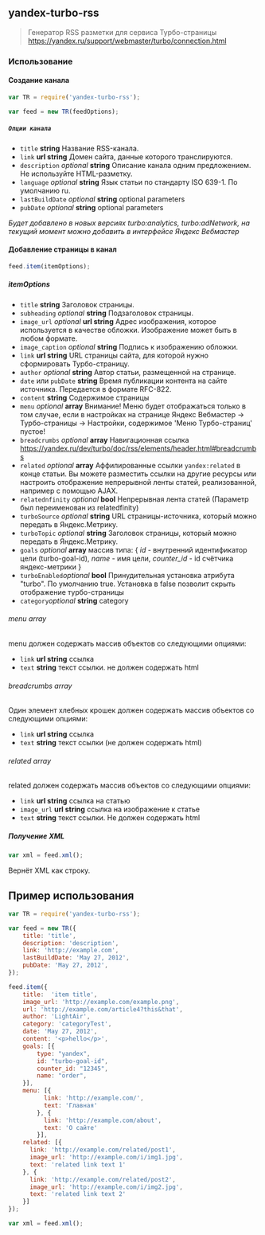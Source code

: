## yandex-turbo-rss

>Генератор RSS разметки для сервиса Турбо-страницы https://yandex.ru/support/webmaster/turbo/connection.html

### Использование

#### Создание канала

```js
var TR = require('yandex-turbo-rss');

var feed = new TR(feedOptions);
```

##### `Опции канала`

 * `title` **string** Название RSS-канала.
 * `link` **url string** Домен сайта, данные которого транслируются.
 * `description` _optional_ **string** Описание канала одним предложением. Не используйте HTML-разметку.
 * `language` _optional_ **string** Язык статьи по стандарту ISO 639-1. По умолчанию ru.
 * `lastBuildDate` _optional_ **string** optional parameters
 * `pubDate` _optional_ **string** optional parameters
 
 *Будет добавлено в новых версиях turbo:analytics, turbo:adNetwork, на текущий момент можно добавить в интерфейсе Яндекс Вебмастер*
 
#### Добавление страницы в канал
```js
feed.item(itemOptions);
```

##### itemOptions

 * `title` **string** Заголовок страницы.
 * `subheading` _optional_ **string** Подзаголовок страницы.
 * `image_url` _optional_ **url string** Адрес изображения, которое используется в качестве обложки. Изображение может быть в любом формате.
 * `image_caption` _optional_ **string** Подпись к изображению обложки.
 * `link` **url string** URL страницы сайта, для которой нужно сформировать Турбо-страницу.
 * `author` _optional_  **string**  Автор статьи, размещенной на странице.
 * `date` или `pubDate` **string** Время публикации контента на сайте источника. Передается в формате RFC-822.
 * `content` **string** Содержимое страницы
 * `menu` _optional_ **array** Внимание! Меню будет отображаться только в том случае, если в настройках на странице Яндекс Вебмастер -> Турбо-страницы -> Настройки, содержимое 'Меню Турбо-страниц' пустое!
 * `breadcrumbs` _optional_ **array** Навигационная ссылка https://yandex.ru/dev/turbo/doc/rss/elements/header.html#breadcrumbs
 * `related` _optional_ **array** Аффилированные ссылки `yandex:related` в конце статьи. Вы можете разместить ссылки на другие ресурсы или настроить отображение непрерывной ленты статей, реализованной, например с помощью AJAX.
 * `relatednfinity` _optional_  **bool** Непрерывная лента статей (Параметр был переименован из relatedfinity)
 * `turboSource` _optional_ **string** URL страницы-источника, который можно передать в Яндекс.Метрику.
 * `turboTopic` _optional_ **string** Заголовок страницы, который можно передать в Яндекс.Метрику.
 * `goals` _optional_ **array** массив типа: { _id_ - внутренний идентификатор цели (turbo-goal-id), _name_ - имя цели, _counter_id_ - id счётчика яндекс-метрики }
 * `turboEnabled`_optional_ **bool** Принудительная установка атрибута "turbo". По умолчанию true. Установка в false позволит скрыть отображение турбо-страницы
 * `category`_optional_ **string** category

###### menu array
  menu должен содержать массив объектов со следующими опциями:
  
  * `link` **url string** ссылка
  * `text` **string** текст ссылки. не должен содержать html

###### breadcrumbs array
Один элемент хлебных крошек должен содержать массив объектов со следующими опциями:

* `link` **url string** ссылка
* `text` **string** текст ссылки (не должен содержать html)

###### related array
  related должен содержать массив объектов со следующими опциями:
  
  * `link` **url string** ссылка на статью
  * `image_url` **url string** ссылка на изображение к статье
  * `text` **string** текст ссылки. Не должен содержать html
 
##### Получение XML

```js
var xml = feed.xml();
```
Вернёт XML как строку.

## Пример использования

```js
var TR = require('yandex-turbo-rss');

var feed = new TR({
    title: 'title',
    description: 'description',
    link: 'http://example.com',
    lastBuildDate: 'May 27, 2012',
    pubDate: 'May 27, 2012',
});

feed.item({
    title:  'item title',
    image_url: 'http://example.com/example.png',
    url: 'http://example.com/article4?this&that',
    author: 'LightAir',
    category: 'categoryTest',
    date: 'May 27, 2012',
    content: '<p>hello</p>',
    goals: [{
        type: "yandex",
        id: "turbo-goal-id",
        counter_id: "12345",
        name: "order",
    }],
    menu: [{
          link: 'http://example.com/',
          text: 'Главная'
        }, {
          link: 'http://example.com/about',
          text: 'О сайте'
        }],
    related: [{
      link: 'http://example.com/related/post1',
      image_url: 'http://example.com/i/img1.jpg',
      text: 'related link text 1'
    }, {
      link: 'http://example.com/related/post2',
      image_url: 'http://example.com/i/img2.jpg',
      text: 'related link text 2'
    }]
});

var xml = feed.xml();
```

